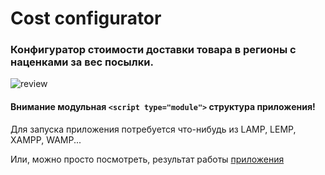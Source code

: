 # Сost configurator

### Конфигуратор стоимости доставки товара в регионы с наценками за вес посылки.

![review](https://github.com/alekstar79/cost_configurator/blob/main/assets/review.gif "Обзор конфигуратора")

#### Внимание модульная ```<script type="module">``` структура приложения!

Для запуска приложения потребуется что-нибудь из LAMP, LEMP, XAMPP, WAMP...

Или, можно просто посмотреть, результат работы [приложения](https://alekstar79.github.io)
